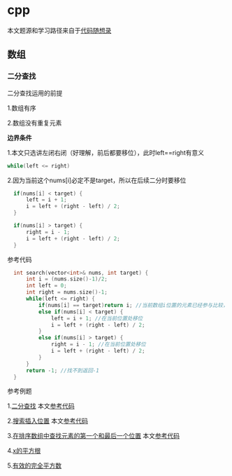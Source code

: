 # cpp

本文题源和学习路径来自于[代码随想录](https://programmercarl.com/)

## 数组
### 二分查找

二分查找运用的前提

  1.数组有序

  2.数组没有重复元素

**边界条件**

  1.本文只选讲左闭右闭（好理解，前后都要移位），此时left==right有意义
  ```cpp
  while(left <= right)
  ```

  2.因为当前这个nums[i]必定不是target，所以在后续二分时要移位
  >     
  ```cpp
    if(nums[i] < target) {
        left = i + 1;
        i = left + (right - left) / 2;
    }
  ```
  >     
  ```cpp
    if(nums[i] > target) {
        right = i - 1; 
        i = left + (right - left) / 2;
    }
  ```

参考代码

  >
  ```cpp
    int search(vector<int>& nums, int target) {
        int i = (nums.size()-1)/2;
        int left = 0;
        int right = nums.size()-1;
        while(left <= right) { 
            if(nums[i] == target)return i; //当前数组i位置的元素已经参与比较，所以后续二分需要移位(+1/-1)
            else if(nums[i] < target) {
                left = i + 1; //在当前位置处移位
                i = left + (right - left) / 2;
            }
            else if(nums[i] > target) {
                right = i - 1; //在当前位置处移位
                i = left + (right - left) / 2;
            }
        }
        return -1; //找不到返回-1
    }
  ```

参考例题

1.[二分查找](https://leetcode.cn/problems/binary-search/)
本文[参考代码](leetcode//../src//数组/二分查找/704二分查找.cpp)

2.[搜索插入位置](https://leetcode.cn/problems/search-insert-position/)
本文[参考代码](leetcode//../src/数组/二分查找/35搜索插入位置.cpp)

3.[在排序数组中查找元素的第一个和最后一个位置](https://leetcode.cn/problems/find-first-and-last-position-of-element-in-sorted-array/)
本文[参考代码](leetcode//../src/数组/二分查找//34在排序数组中查找元素的第一个和最后一个位置.cpp)

4.[x的平方根](https://leetcode.cn/problems/sqrtx/)

5.[有效的完全平方数](https://leetcode.cn/problems/valid-perfect-square/)